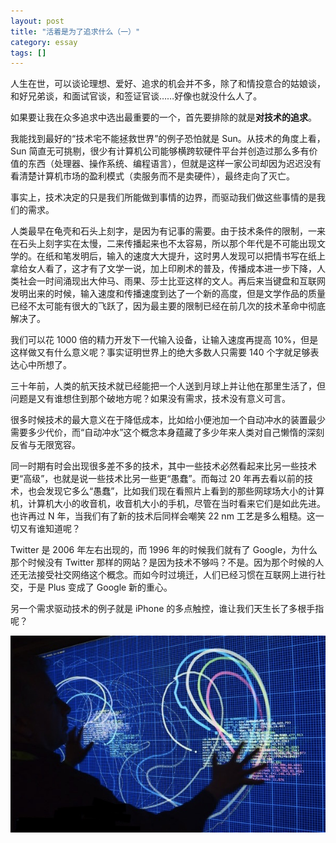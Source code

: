 ```yaml
---
layout: post
title: "活着是为了追求什么（一）"
category: essay
tags: []
---
```



人生在世，可以谈论理想、爱好、追求的机会并不多，除了和情投意合的姑娘谈，和好兄弟谈，和面试官谈，和签证官谈……好像也就没什么人了。


如果要让我在众多追求中选出最重要的一个，首先要排除的就是**对技术的追求**。


我能找到最好的“技术宅不能拯救世界”的例子恐怕就是 Sun。从技术的角度上看，Sun 简直无可挑剔，很少有计算机公司能够横跨软硬件平台并创造过那么多有价值的东西（处理器、操作系统、编程语言），但就是这样一家公司却因为迟迟没有看清楚计算机市场的盈利模式（卖服务而不是卖硬件），最终走向了灭亡。


事实上，技术决定的只是我们所能做到事情的边界，而驱动我们做这些事情的是我们的需求。


人类最早在龟壳和石头上刻字，是因为有记事的需要。由于技术条件的限制，一来在石头上刻字实在太慢，二来传播起来也不太容易，所以那个年代是不可能出现文学的。在纸和笔发明后，输入的速度大大提升，这时男人发现可以把情书写在纸上拿给女人看了，这才有了文学一说，加上印刷术的普及，传播成本进一步下降，人类社会一时间涌现出大仲马、雨果、莎士比亚这样的文人。再后来当键盘和互联网发明出来的时候，输入速度和传播速度到达了一个新的高度，但是文学作品的质量已经不太可能有很大的飞跃了，因为最主要的限制已经在前几次的技术革命中彻底解决了。


我们可以花 1000 倍的精力开发下一代输入设备，让输入速度再提高 10%，但是这样做又有什么意义呢？事实证明世界上的绝大多数人只需要 140 个字就足够表达心中所想了。


三十年前，人类的航天技术就已经能把一个人送到月球上并让他在那里生活了，但问题是又有谁想住到那个破地方呢？如果没有需求，技术没有意义可言。


很多时候技术的最大意义在于降低成本，比如给小便池加一个自动冲水的装置最少需要多少代价，而“自动冲水”这个概念本身蕴藏了多少年来人类对自己懒惰的深刻反省与无限宽容。


同一时期有时会出现很多差不多的技术，其中一些技术必然看起来比另一些技术更“高级”，也就是说一些技术比另一些更“愚蠢”。而每过 20 年再去看以前的技术，也会发现它多么“愚蠢”，比如我们现在看照片上看到的那些网球场大小的计算机，计算机大小的收音机，收音机大小的手机，尽管在当时看来它们是如此先进。也许再过 N 年，当我们有了新的技术后同样会嘲笑 22 nm 工艺是多么粗糙。这一切又有谁知道呢？


Twitter 是 2006 年左右出现的，而 1996 年的时候我们就有了 Google，为什么那个时候没有 Twitter 那样的网站？是因为技术不够吗？不是。因为那个时候的人还无法接受社交网络这个概念。而如今时过境迁，人们已经习惯在互联网上进行社交，于是 Plus 变成了 Google 新的重心。


另一个需求驱动技术的例子就是 iPhone 的多点触控，谁让我们天生长了多根手指呢？


![](/images/touch.jpg)




